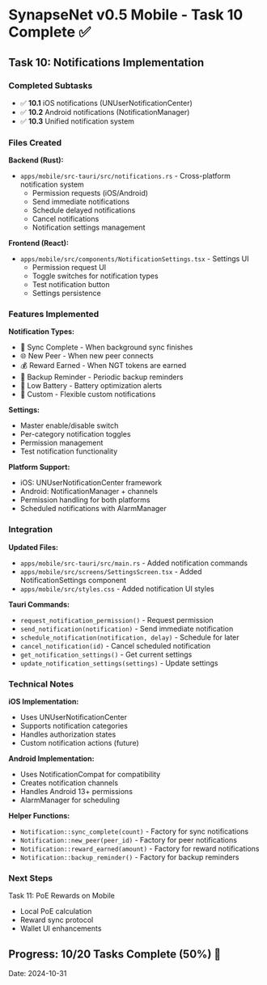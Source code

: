 # SynapseNet v0.5 Mobile - Task 10 Complete ✅

## Task 10: Notifications Implementation

### Completed Subtasks
- ✅ **10.1** iOS notifications (UNUserNotificationCenter)
- ✅ **10.2** Android notifications (NotificationManager)
- ✅ **10.3** Unified notification system

### Files Created

**Backend (Rust):**
- `apps/mobile/src-tauri/src/notifications.rs` - Cross-platform notification system
  - Permission requests (iOS/Android)
  - Send immediate notifications
  - Schedule delayed notifications
  - Cancel notifications
  - Notification settings management

**Frontend (React):**
- `apps/mobile/src/components/NotificationSettings.tsx` - Settings UI
  - Permission request UI
  - Toggle switches for notification types
  - Test notification button
  - Settings persistence

### Features Implemented

**Notification Types:**
- 🔄 Sync Complete - When background sync finishes
- 🌐 New Peer - When new peer connects
- 💰 Reward Earned - When NGT tokens are earned
- 📝 Backup Reminder - Periodic backup reminders
- 🔋 Low Battery - Battery optimization alerts
- 🎯 Custom - Flexible custom notifications

**Settings:**
- Master enable/disable switch
- Per-category notification toggles
- Permission management
- Test notification functionality

**Platform Support:**
- iOS: UNUserNotificationCenter framework
- Android: NotificationManager + channels
- Permission handling for both platforms
- Scheduled notifications with AlarmManager

### Integration

**Updated Files:**
- `apps/mobile/src-tauri/src/main.rs` - Added notification commands
- `apps/mobile/src/screens/SettingsScreen.tsx` - Added NotificationSettings component
- `apps/mobile/src/styles.css` - Added notification UI styles

**Tauri Commands:**
- `request_notification_permission()` - Request permission
- `send_notification(notification)` - Send immediate notification
- `schedule_notification(notification, delay)` - Schedule for later
- `cancel_notification(id)` - Cancel scheduled notification
- `get_notification_settings()` - Get current settings
- `update_notification_settings(settings)` - Update settings

### Technical Notes

**iOS Implementation:**
- Uses UNUserNotificationCenter
- Supports notification categories
- Handles authorization states
- Custom notification actions (future)

**Android Implementation:**
- Uses NotificationCompat for compatibility
- Creates notification channels
- Handles Android 13+ permissions
- AlarmManager for scheduling

**Helper Functions:**
- `Notification::sync_complete(count)` - Factory for sync notifications
- `Notification::new_peer(peer_id)` - Factory for peer notifications
- `Notification::reward_earned(amount)` - Factory for reward notifications
- `Notification::backup_reminder()` - Factory for backup reminders

### Next Steps

Task 11: PoE Rewards on Mobile
- Local PoE calculation
- Reward sync protocol
- Wallet UI enhancements

## Progress: 10/20 Tasks Complete (50%) 🎯

Date: 2024-10-31
